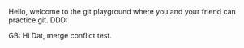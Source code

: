 Hello, welcome to the git playground where you and your friend can practice git.
DDD:

GB: Hi Dat, merge conflict test.
